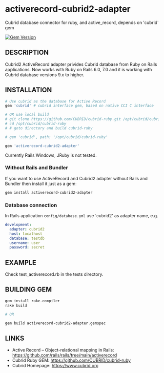# activerecord-cubrid2-adapter
Cubrid database connector for ruby, and active_record, depends on 'cubrid' gem

[![Gem Version](https://badge.fury.io/rb/activerecord-cubrid2-adapter.svg)](https://badge.fury.io/rb/activerecord-cubrid2-adapter)

DESCRIPTION
-----------

Cubrid2 ActiveRecord adapter privides Cubrid database from Ruby on Rails applications. Now works with Ruby on Rails 6.0, 7.0 and it is working with Cubrid database versions 9.x to higher.

INSTALLATION
------------

```ruby
# Use cubrid as the database for Active Record
gem 'cubrid' # cubrid interface gem, based on native CCI C interface

# OR use local build
# git clone https://github.com/CUBRID/cubrid-ruby.git /opt/cubrid/cubrid-ruby
# cd /opt/cubrid/cubrid-ruby
# # goto directory and build cubrid-ruby

# gem 'cubrid', path: '/opt/cubrid/cubrid-ruby'

gem 'activerecord-cubrid2-adapter'
```
Currently Rails Windows, JRuby is not tested.

### Without Rails and Bundler

If you want to use ActiveRecord and Cubrid2 adapter without Rails and Bundler then install it just as a gem:

```bash
gem install activerecord-cubrid2-adapter
```

### Database connection

In Rails application `config/database.yml` use 'cubrid2' as adapter name, e.g.

```yml
development:
  adapter: cubrid2
  host: localhost
  database: testdb
  username: user
  password: secret
```

EXAMPLE
-----

Check test_activerecord.rb in the tests directory.


BUILDING GEM
-----

```bash
gem install rake-compiler
rake build

# OR

gem build activerecord-cubrid2-adapter.gemspec
```

LINKS
-----

* Active Record – Object-relational mapping in Rails: https://github.com/rails/rails/tree/main/activerecord
* Cubrid Ruby GEM: https://github.com/CUBRID/cubrid-ruby
* Cubrid Homepage: https://www.cubrid.org

